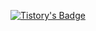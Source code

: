 [![Tistory's Badge](https://github-readme-tistory-card.vercel.app/api/badge?name=Tistory&theme=default)](https://logicallaw.tistory.com)
